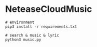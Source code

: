 # NeteaseCloudMusic

```shell
# environment
pip3 install -r requirements.txt

# search & music & lyric
python3 music.py

```

